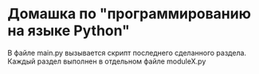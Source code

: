 # Домашка по "программированию на языке Python"
В файле main.py вызывается скрипт последнего сделанного раздела.
Каждый раздел выполнен в отдельном файле moduleX.py
